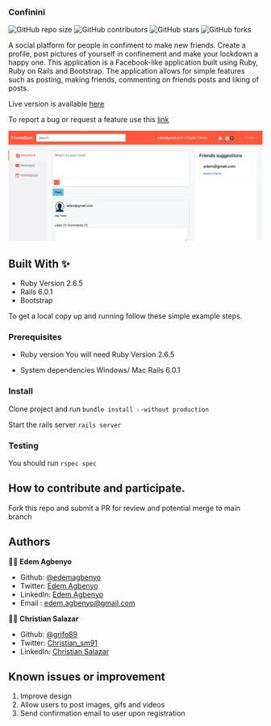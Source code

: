 ### Confinini 

![GitHub repo size](https://img.shields.io/github/repo-size/edemagbenyo/confinini)
![GitHub contributors](https://img.shields.io/github/contributors/edemagbenyo/confinini)
![GitHub stars](https://img.shields.io/github/stars/edemagbenyo/confinini?style=social)
![GitHub forks](https://img.shields.io/github/forks/edemagbenyo/confinini?style=social)

A social platform for people in confiment to make new friends. Create a profile, post pictures of yourself in confinement and make your lockdown a happy one.
This application is a Facebook-like application built using Ruby, Ruby on Rails and Bootstrap. The application allows for simple features such as posting, making friends, commenting on friends posts and liking of posts.

Live version is available [here](https://confinini.herokuapp.com/)

To report a bug or request a feature use this [link](https://github.com/edemagbenyo/covid19-screening/issues)

![screenshot](./screenshot.png)


## Built With ✨

- Ruby Version 2.6.5
- Rails 6.0.1
- Bootstrap

To get a local copy up and running follow these simple example steps.

### Prerequisites
* Ruby version
You will need Ruby Version 2.6.5

* System dependencies
Windows/ Mac
Rails 6.0.1

### Install
Clone project and run
`bundle install --without production`

 Start the rails server
`rails server`

### Testing
You should run
`rspec spec`

## How to contribute and participate.
Fork this repo and submit a PR for review and potential merge to main branch


## Authors

👨‍💻 **Edem Agbenyo**

- Github: [@edemagbenyo](https://github.com/edemagbenyo)
- Twitter: [Edem Agbenyo](https://twitter.com/edemAgbenyo)
- LinkedIn: [Edem Agbenyo](https://www.linkedin.com/in/edemagbenyo/)
- Email : [edem.agbenyo@gmail.com](mailto:edem.agbenyo@gmail.com)

👨‍💻 **Christian Salazar**

- Github: [@grifo89](https://github.com/grifo89)
- Twitter: [Christian_sm91](https://twitter.com/Christian_sm91)
- LinkedIn: [Christian Salazar](https://www.linkedin.com/in/christian-salazar-mi%C3%B1o/)


## Known issues or improvement
1. Improve design
2. Allow users to post images, gifs and videos
3. Send confirmation email to user upon registration
